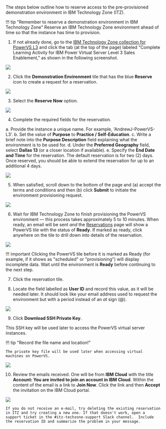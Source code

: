 The steps below outline how to reserve access to the pre-provisioned demonstration environment in IBM Technology Zone (ITZ).

!!! tip "Remember to reserve a demonstration environment in IBM Technology Zone"
    Reserve an IBM Technology Zone environment ahead of time so that the instance has time to provision.

1. If not already done, go to the <a href="https://techzone.ibm.com/collection/ibm-power-systems-virtual-server-level-3" target="_blank">IBM Technology Zone collection for PowerVS L3</a> and click the tab (at the top of the page) labeled "Complete Learning Activity for IBM Power  Virtual Server Level 3 Sales Enablement," as shown in the following screenshot.

![](_attachments/part1_step1.png)

2. Click the **Demonstration Environment** tile that has the blue **Reserve** icon to create a request for a reservation.

![](_attachments/part1_step2.png)

3. Select the **Reserve Now** option.

![](_attachments/ReserveNow.png)

4. Complete the required fields for the reservation.

  a. Provide the instance a unique name. For example, 'AndrewJ-PowerVS-L3'.
  b. Set the value of **Purpose** to **Practice / Self-Education**.
  c. Write a brief note into the **Purpose Description** field explaining what the environment is to be used for.
  d. Under the **Preferred Geography** field, select **Dallas 13** (or a closer location if available).
  e. Specify the **End Date and Time** for the reservation. The default reservation is for two (2) days. Once reserved, you should be able to extend the reservation for up to an additional 4 days.

![](_attachments/ReservationInputs.png)


5. When satisfied, scroll down to the bottom of the page and (a) accept the terms and conditions and then (b) click **Submit** to initiate the environment provisioning request.

![](_attachments/ReservationSubmit.png)

6. Wait for IBM Technology Zone to finish provisioning the PowerVS environment — this process takes approximately 5 to 10 minutes. When ready, an email will be sent _and_ the <a href="https://techzone.ibm.com/my/reservations" target="_blank">Reservations</a> page will show a PowerVS tile with the status of **Ready**. If marked as ready, click anywhere on the tile to drill down into details of the reservation.

![](_attachments/ReservationReady.png)

!!! important
    Clicking the PowerVS tile before it is marked as Ready (for example, if it shows as "scheduled" or "provisioning") will display incomplete data. Wait until the environment is **Ready** before continuing to the next step.

7. Click the reservation tile.

8. Locate the field labelled as **User ID** and record this value, as it will be needed later. It should look like your email address used to request the environment but with a period instead of an *at* sign (@).

![](_attachments/ReservationUserID.png)

9. Click **Download SSH Private Key**.

This SSH key will be used later to access the PowerVS virtual server instances.

!!! tip "Record the file name and location!"
    
    The private key file will be used later when accessing virtual machines on PowerVS. 

![](_attachments/ReservationSSHkey.png)

10. Review the emails received. One will be from **IBM Cloud** with the title **Account: You are invited to join an account in IBM Cloud**. Within the content of the email is a link to **Join Now**. Click the link and then **Accept** the invitation on the IBM Cloud portal.

![](_attachments/ReservationEmail.png)

    If you do not receive an e-mail, try deleting the existing reservation in ITZ and try creating a new one. If that doesn't work, open a support ticket in the #itz-techzone-support Slack channel.  Include the reservation ID and summarize the problem in your message.
